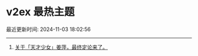# v2ex 最热主题

最近更新时间: 2024-11-03 18:02:56

--- 
1. [关于「天才少女」姜萍，最终定论来了。](https://www.v2ex.com/t/1086138) 
